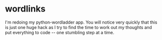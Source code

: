 # wordlinks
I'm redoing my python-wordladder app. You will notice very quickly that this is just one huge hack as I try to find the time to work out my thoughts and put everything to code -- one stumbling step at a time.
